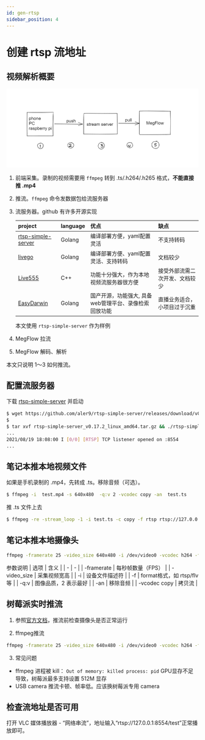 ```yaml
---
id: gen-rtsp
sidebar_position: 4
---
```


# 创建 rtsp 流地址

## 视频解析概要
![workflow](./workflow.png)
1. 前端采集。录制的视频需要用 `ffmpeg` 转到 .ts/.h264/.h265 格式，**不能直接推 .mp4**
2. 推流。`ffmpeg` 命令发数据包给流服务器
3. 流服务器。github 有许多开源实现

    |project|language|优点|缺点|
    |-|-|-|-|
    |[rtsp-simple-server](https://github.com/aler9/rtsp-simple-server) | Golang | 编译部署方便，yaml配置灵活 | 不支持转码 |
    |[livego](https://github.com/gwuhaolin/livego) | Golang |编译部署方便、yaml配置灵活、支持转码 | 文档较少 |
    |[Live555](https://github.com/rgaufman/live555)| C++ | 功能十分强大，作为本地视频流服务器很方便 | 接受外部流需二次开发、文档较少 |
    |[EasyDarwin](https://github.com/EasyDarwin/EasyDarwin)| Golang | 国产开源，功能强大, 具备web管理平台、录像检索回放功能 | 直播业务适合，小项目过于沉重 |

    本文使用 `rtsp-simple-server` 作为样例
4. MegFlow 拉流
5. MegFlow 解码、解析

本文只说明 1～3 如何推流。

## 配置流服务器

下载 [rtsp-simple-server](https://github.com/aler9/rtsp-simple-server/releases/tag/v0.17.2) 并启动

```bash
$ wget https://github.com/aler9/rtsp-simple-server/releases/download/v0.17.2/rtsp-simple-server_v0.17.2_linux_amd64.tar.gz
$ 
$ tar xvf rtsp-simple-server_v0.17.2_linux_amd64.tar.gz && ./rtsp-simple-server 
...
2021/08/19 18:08:00 I [0/0] [RTSP] TCP listener opened on :8554
...
```

## 笔记本推本地视频文件

如果是手机录制的 .mp4，先转成 .ts。移除音频（可选）。
```bash
$ ffmpeg -i  test.mp4 -s 640x480  -q:v 2 -vcodec copy -an  test.ts
```

推 .ts 文件上去
```bash
$ ffmpeg -re -stream_loop -1 -i test.ts -c copy -f rtsp rtsp://127.0.0.1:8554/test
```

## 笔记本推本地摄像头
```bash
ffmpeg -framerate 25 -video_size 640x480 -i /dev/video0 -vcodec h264 -f rtsp rtsp://127.0.0.1:8554/test
```

参数说明
| 选项 | 含义 |
| - | - |
| -framerate | 每秒帧数量（FPS） |
| -video_size | 采集视频宽高 |
| -i | 设备文件描述符 |
| -f | format格式，如 rtsp/flv 等 |
| -q:v | 图像品质，2 表示最好 |
| -an | 移除音频 |
| -vcodec copy | 拷贝流 |

## 树莓派实时推流
1. 参照[官方文档](https://www.raspberrypi.org/documentation/accessories/camera.html)，推流前检查摄像头是否正常运行
   
2. ffmpeg推流
```bash
ffmpeg -framerate 25 -video_size 640x480 -i /dev/video0 -vcodec h264 -f rtsp rtsp://127.0.0.1:8001/test
```

3. 常见问题
  * ffmpeg 进程被 kill： ```Out of memory: killed process: pid```  GPU显存不足导致，树莓派最多支持设置 512M 显存
  * USB camera 推流卡顿、帧率低。应该换树莓派专用 camera

## 检查流地址是否可用

打开 VLC 媒体播放器 - “网络串流”，地址输入“rtsp://127.0.0.1:8554/test”正常播放即可。